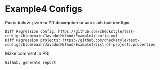# Example4 Configs
Paste below given to PR description to use such test configs:
```
Diff Regression config: https://github.com/checkstyle/test-configs/blob/main/JavadocMethod/Example4/config.xml
Diff Regression projects: https://github.com/checkstyle/test-configs/blob/main/JavadocMethod/Example4/list-of-projects.properties
```
Make comment in PR:
```
Github, generate report
```
